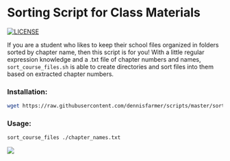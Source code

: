 # Sorting Script for Class Materials 

[![LICENSE](https://img.shields.io/badge/license-MIT-lightgrey.svg)](https://raw.githubusercontent.com/dennisfarmer/scripts/master/LICENSE)

If you are a student who likes to keep their school files organized in folders sorted by chapter name, then this script is for you! With a little regular expression knowledge and a .txt file of chapter numbers and names, `sort_course_files.sh` is able to create directories and sort files into them based on extracted chapter numbers.

### Installation:
```zsh
wget https://raw.githubusercontent.com/dennisfarmer/scripts/master/sort_course_files/sort_course_files.sh ~/bin/sort_course_files && chmod u+x ~/bin/sort_course_files
```

### Usage:
```zsh
sort_course_files ./chapter_names.txt
```

![](preview.gif)
